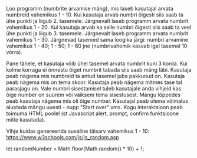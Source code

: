 Loo programm (numbrite arvamise mäng), mis laseb kasutajal arvata numbreid vahemikus 1 - 10. 
Kui kasutaja arvab numbri õigesti siis saab ta ühe punkti ja liigub 2. tasemele. Järgnevalt laseb programm arvata numbrit vahemikus 1 - 20. 
Kui kasutaja arvab ka selle numbri õigesti siis saab ta veel ühe punkti ja liigub 3. tasemele. 
Järgnevalt laseb programm arvata numbrit vahemikus 1 - 30.
Järgnevad tasemed sama loogika järgi: numbri arvamine vahemikus 1 - 40; 1 - 50; 1 - 60 jne (numbrivahemik kasvab igal tasemel 10 võrra).

Pane tähele, et kasutaja võib ühel tasemel arvata numbrit kuni 3 korda. Kui kolme korraga ei õnnestu õiget numbrit tabada siis saab mäng läbi. 
Kasutaja peab nägema mis numbreid ta antud tasemel juba pakkunud on.
Kasutaja peab nägema mis on tema skoor.
Kasutaja peab nägema mitmes tase tal parasjagu on.
Vale numbri sisestamisel tuleb kasutajale anda vihjeid kas õige number on suurem või väiksem tema sisestusest.
Mängu lõppedes peab kasutaja nägema mis oli õige number.
Kasutajal peab olema võimalus alustada mängu uuesti - nupp "Start over" vms.
Kogu interaktsioon peab toimuma HTML poolel (st Javascript alert, prompt, confirm funktsioone mitte kasutada).

Vihje kuidas genereerida suvaline täisarv vahemikus 1 - 10:
https://www.w3schools.com/js/js_random.asp

let randomNumber = Math.floor(Math.random() * 10) + 1; 